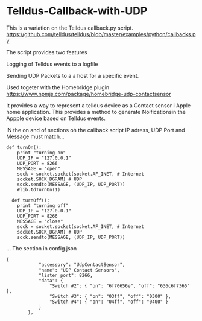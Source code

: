 # Telldus-Callback-with-UDP
This is a variation on the Telldus callback.py script. 
https://github.com/telldus/telldus/blob/master/examples/python/callbacks.py

The script provides two features

Logging of Telldus events to a logfile

Sending UDP Packets to a a host for a specific event.

Used togeter with the Homebridge plugin
https://www.npmjs.com/package/homebridge-udp-contactsensor

It provides a way to represent a telldus device as a Contact sensor i Apple home application. 
This provides a method to generate Noificationsin the Appple device based on Telldus events.


IN the on and of sections oh the callback script IP adress, UDP Port and Message must match...
```
def turnOn():
	print "turning on"
	UDP_IP = "127.0.0.1"
	UDP_PORT = 8266
	MESSAGE = "open"	
	sock = socket.socket(socket.AF_INET, # Internet
    socket.SOCK_DGRAM) # UDP
	sock.sendto(MESSAGE, (UDP_IP, UDP_PORT))
	#lib.tdTurnOn(1)
  
  def turnOff():
	print "turning off"
	UDP_IP = "127.0.0.1"
	UDP_PORT = 8266
	MESSAGE = "close"	
	sock = socket.socket(socket.AF_INET, # Internet
    socket.SOCK_DGRAM) # UDP
	sock.sendto(MESSAGE, (UDP_IP, UDP_PORT))
```
  ... The section in config.json 
```
{
            "accessory": "UdpContactSensor",
            "name": "UDP Contact Sensors",
            "listen_port": 8266,
            "data": {
                "Switch #2": { "on": "6f70656e", "off": "636c6f7365" },
                "Switch #3": { "on": "03ff", "off": "0300" },
                "Switch #4": { "on": "04ff", "off": "0400" }
            }
        },
```
  
  
  
  




